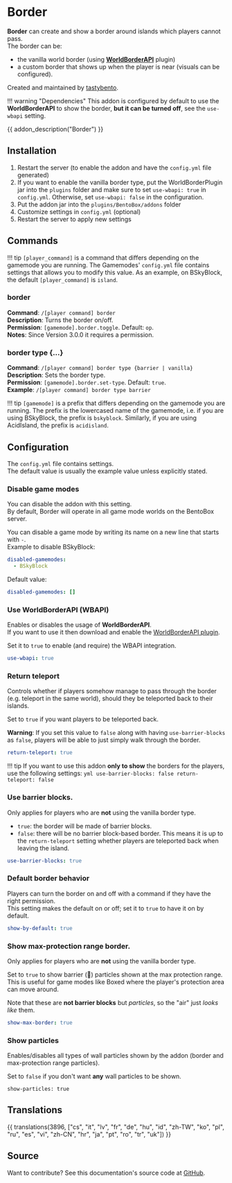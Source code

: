 # Border

**Border** can create and show a border around islands which players cannot pass.  
The border can be:

- the vanilla world border (using [**WorldBorderAPI**](https://github.com/yannicklamprecht/WorldBorderAPI/releases) plugin)
- a custom border that shows up when the player is near (visuals can be configured).

Created and maintained by [tastybento](https://github.com/tastybento).

!!! warning "Dependencies"
    This addon is configured by default to use the **WorldBorderAPI** to show the border, 
    **but it can be turned off**, see the `use-wbapi` setting.

{{ addon_description("Border") }}

## Installation

1. Restart the server (to enable the addon and have the `config.yml` file generated)
2. If you want to enable the vanilla border type, put the WorldBorderPlugin jar into the `plugins` folder and make sure to set `use-wbapi: true` in `config.yml`. Otherwise, set `use-wbapi: false` in the configuration.
3. Put the addon jar into the `plugins/BentoBox/addons` folder
4. Customize settings in `config.yml` (optional)
5. Restart the server to apply new settings

## Commands

!!! tip
    `[player_command]` is a command that differs depending on the gamemode you are running.
    The Gamemodes' `config.yml` file contains settings that allows you to modify this value.
    As an example, on BSkyBlock, the default `[player_command]` is `island`.

### border
**Command**: `/[player command] border`  
**Description**: Turns the border on/off.  
**Permission**: `[gamemode].border.toggle`. Default: `op`.  
**Notes**: Since Version 3.0.0 it requires a permission.  

### border type {...}
**Command**: `/[player command] border type {barrier | vanilla}`  
**Description**: Sets the border type.  
**Permission**: `[gamemode].border.set-type`. Default: `true`.  
**Example**: `/[player command] border type barrier`  

!!! tip
    `[gamemode]` is a prefix that differs depending on the gamemode you are running.
    The prefix is the lowercased name of the gamemode, i.e. if you are using BSkyBlock, the prefix is `bskyblock`.
    Similarly, if you are using AcidIsland, the prefix is `acidisland`.

## Configuration

The `config.yml` file contains settings.  
The default value is usually the example value unless explicitly stated.

### Disable game modes
You can disable the addon with this setting.  
By default, Border will operate in all game mode worlds on the BentoBox server.

You can disable a game mode by writing its name on a new line that starts with `-`.  
Example to disable BSkyBlock:

```yml
disabled-gamemodes:
  - BSkyBlock
```

Default value:

```yml
disabled-gamemodes: []
```

### Use WorldBorderAPI (WBAPI)
Enables or disables the usage of **WorldBorderAPI**.  
If you want to use it then download and enable the [WorldBorderAPI plugin](https://github.com/yannicklamprecht/WorldBorderAPI/releases).

Set it to `true` to enable (and require) the WBAPI integration.

```yml
use-wbapi: true
```

### Return teleport
Controls whether if players somehow manage to pass through the border (e.g. teleport in the same world), should they be teleported back to their islands.

Set to `true` if you want players to be teleported back.

**Warning**: If you set this value to `false` along with having `use-barrier-blocks` as `false`, players will be able to just simply walk through the border.

```yml
return-teleport: true
```

!!! tip
    If you want to use this addon **only to show** the borders for the players, use the following settings:
    ```yml
    use-barrier-blocks: false
    return-teleport: false
    ```

### Use barrier blocks.
Only applies for players who are **not** using the vanilla border type.

- `true`: the border will be made of barrier blocks.  
- `false`: there will be no barrier block-based border. This means it is up to the `return-teleport` setting whether players are teleported back when leaving the island.

```yml
use-barrier-blocks: true
```

### Default border behavior
Players can turn the border on and off with a command if they have the right permission.  
This setting makes the default on or off; set it to `true` to have it on by default.

```yml
show-by-default: true
```

### Show max-protection range border.
Only applies for players who are **not** using the vanilla border type.

Set to `true` to show barrier (🚫) particles shown at the max protection range.  
This is useful for game modes like Boxed where the player's protection area can move around.

Note that these are **not barrier blocks** but _particles_, so the "air" just _looks like_ them.

```yml
show-max-border: true
``` 

### Show particles
Enables/disables all types of wall particles shown by the addon (border and max-protection range particles).

Set to `false` if you don't want **any** wall particles to be shown.

```
show-particles: true
```

## Translations

{{ translations(3896, ["cs", "it", "lv", "fr", "de", "hu", "id", "zh-TW", "ko", "pl", "ru", "es", "vi", "zh-CN", "hr", "ja", "pt", "ro", "tr", "uk"]) }}

## Source
Want to contribute? See this documentation's source code at [GitHub](https://github.com/BentoBoxWorld/docs/blob/master/docs/addons/Border/).
